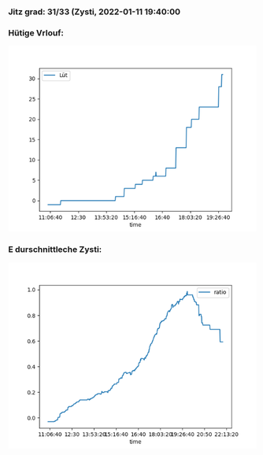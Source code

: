 ### Jitz grad: 31/33 (Zysti, 2022-01-11 19:40:00

### Hütige Vrlouf:
![Graph](Today.png)

### E durschnittleche Zysti:
![Graph](Zysti.png)